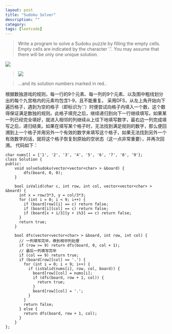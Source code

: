 ```yaml
---
layout: post
title: "Sudoku Solver"
description: ""
category: 
tags: [leetcode]
---
```


> Write a program to solve a Sudoku puzzle by filling the empty cells.
Empty cells are indicated by the character '.'.
You may assume that there will be only one unique solution.
>
![](http://upload.wikimedia.org/wikipedia/commons/thumb/f/ff/Sudoku-by-L2G-20050714.svg/250px-Sudoku-by-L2G-20050714.svg.png)

> ![](http://upload.wikimedia.org/wikipedia/commons/thumb/3/31/Sudoku-by-L2G-20050714_solution.svg/250px-Sudoku-by-L2G-20050714_solution.svg.png)

> ...and its solution numbers marked in red..

根据数独游戏的规则，每一行的9个元素、每一列的9个元素、以及图中粗线划分出的每个九宫格内的元素均包含1-9，且不能重复。
采用DFS，从左上角开始向下遍历格子，遇到为空的格子（即标识为'.'）时便尝试向格子内填入一个数，这个数得保证满足数独的规则。此格子填完之后，继续递归到向下一行继续填写。如果某一列已经完全填好，就进入相邻的列继续从上往下地填写数字，最右边一列完成填写之后，递归结束。如果在填写某个格子时，无法找到满足规则的数字，那么便回溯到上一个格子并用另外一个有效的数字来填写这个格子，如果无法找到另外一个有效数字的话，就将这个格子恢复到原始的空状态（这一点非常重要），并再次回溯。
代码如下：
```
char nums[] = {'1', '2', '3', '4', '5', '6', '7', '8', '9'};
class Solution {
public:
    void solveSudoku(vector<vector<char> > &board) {
        dfs(board, 0, 0);
    }
    
    bool isValid(char c, int row, int col, vector<vector<char> > &board) {
      int x = row/3*3, y = col/3*3;  
      for (int i = 0; i < 9; i++) {
        if (board[row][i] == c) return false;    
        if (board[i][col] == c) return false;
        if (board[x + i/3][y + i%3] == c) return false;
      }
      return true;
    }
    
    bool dfs(vector<vector<char> > &board, int row, int col) {
      // 一列填写完毕，换到相邻列处理
      if (row >= 9) return dfs(board, 0, col + 1);
      // 最后一列填写完毕
      if (col == 9) return true;
      if (board[row][col] == '.') {
        for (int i = 0; i < 9; i++) {
          if (isValid(nums[i], row, col, board)) {
            board[row][col] = nums[i];
            if (dfs(board, row + 1, col)) {
              return true;
            }
            board[row][col] = '.';
          }
        }
        return false;
      } else {
        return dfs(board, row + 1, col);
      }
    }
};
```

